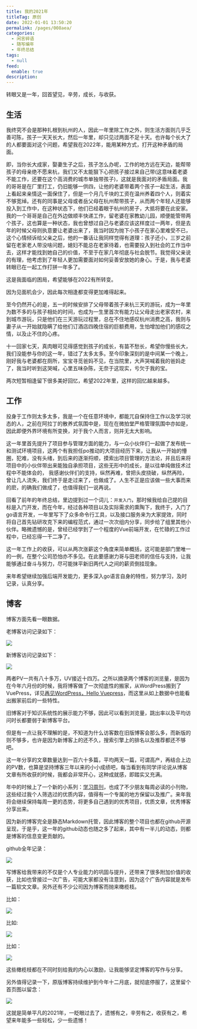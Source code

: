 ```yaml
---
title: 我的2021年
titleTag: 原创
date: 2022-01-01 13:50:20
permalink: /pages/008aea/
categories: 
  - 闲言碎语
  - 随写编年
  - 年终总结
tags: 
  - null
feed: 
  enable: true
description: 
---
```


转眼又是一年，回首望见，辛劳，成长，与收获。

## 生活

我终究不会是那种扎根到杭州的人，因此一年里除工作之外，则生活方面则几乎乏善可陈，孩子一天天长大，然后一年里，却只见过两面不足十天。也许每个长大了的人都要面对这个问题，希望我在2022年，能用某种方式，打开这种矛盾的局面。

即，当你长大成家，娶妻生子之后，孩子怎么办呢，工作的地方远在天边，能帮带孩子的母亲绝不愿来杭，我们又不太能狠下心把孩子接过来自己带(这意味着老婆不能工作，还要在这个高消费的城市单独带孩子)，这就是我面对的矛盾局面。我的哥哥是在厂里打工，仍旧能够一供四，让他的老婆带着两个孩子一起生活，表面上看起来亲情这一面保住了，但是一个月几千块的工资在温州养着四个人，则着实不够宽绰。还有的同事是父母或者岳父母在杭州帮带孩子，从而两个年轻人还能够投入到工作中，在这种状态下，他们已经着眼于杭州的房子，大抵将要在此安家。我的一个哥哥是自己在外边做顺丰快递工作，留老婆在家教幼儿园，顺便能管带两个孩子，这也算是一种状态，我也曾想过自己与老婆应该这样度过一两年，但是去年的时候父母则执意要让老婆出来了，我当时因为抛下小孩子在家心里难受不已，这个心情倾诉给父亲之后，他的一番话让我同样觉得有道理：孩子还小，三岁之前留在老家老人带没啥问题，媳妇不能总在老家待着，也需要投入到社会的工作当中去，这样才能找到她自己的价值，不至于在家几年彻底与社会脱节。我觉得父亲说的有理，他考虑到了年轻人更加需要面对如何妥善安放她的身心。于是，我与老婆转眼已在一起工作打拼一年多了。

这是我面临的困局，希望能够在2022有所转变。

因为见面机会少，因此每次相逢都变得更加难得起来。

至今仍然开心的是，五一的时候安排了父母带着孩子来杭三天的游玩，成为一年里为数不多的与孩子相处的时间，也成为一生里首次有能力让父母走出老家农村，来到城市游玩，只是他们在三天游玩过程里，总在不住地感叹杭州消费之高，我则与妻子从一开始就隐瞒了给他们订酒店四晚住宿的巨额费用，生怕增加他们的感叹之情，以及止不住的心疼。

十一回家七天，真肉眼可见得感觉到孩子的成长，有苗不愁长，希望你慢些长大，我们没能参与你的这一年，错过了太多太多。至今印象深刻的是中间某一个晚上，刚好我与老婆都在厕所，宝宝寻觅爸妈不见，在当院里，大声哭喊着我的爸妈走了，我当时听到这哭喊，心里五味杂陈，无奈于这现实，亏欠于我的宝。

两次短暂相逢留下很多美好回忆，希望2022年里，这样的回忆越来越多。

## 工作

投身于工作则太多太多，我是一个在任意环境中，都能兀自保持住工作以及学习状态的人，之前在阿拉丁的散养式氛围中是，现在在微拍堂严格管理氛围中亦如是，因此即便外界环境有所变换，对于我个人而言，则并无太大影响。

这一年里首先提升了项目参与管理方面的能力，与一众小伙伴们一起做了发布统一和测试环境项目，这两个有我担任po推动的大项目经历下来，让我从一开始的懵圈，犯难，没有头绪，到后来的逐渐捋顺，摸索出项目管理的方法论，并且后来将项目中的小伙伴带出来能独自承担项目，这些无形中的成长，是以往单纯做技术过程中不能体会的， 我感谢伙伴们的支持，纵然再难，曾把头皮挠破，纵然再险，曾让几人流失，我们终于是走过来了，也做成了。人生不正是应该做一些大事而来的麽，的确我们做成了，也值得我们一说再说。

回看了前年的年终总结，里边提到过一个词儿：`开发入门`，那时候我给自己提的目标是入门开发，而在今年，经过各种项目以及实际需求的熏陶下，我终于，入门了go语言开发，一年里写下了众多命令行工具，以及接口服务来为大家提效，同时将自己首先钻研攻克下来的编程范式，通过一次次组内分享，同步给了组里其他小伙伴。略微遗憾的是，曾经已经学到了一个程度的Vue前端开发，在忙碌的工作过程中，已经忘得一干二净了。

这一年工作上的收获，可以从两次涨薪这个角度来简单概括，这可能是部门里唯一的一例，在整个公司恐怕亦不多见。在此要感谢力哥与田老师的信任与支持，让我能够通过奋斗与努力，尽可能抹平新旧两代人之间的薪资倒挂现象。

来年希望继续加强后端开发能力，更多深入go语言自身的特性，努力学习，及时记录，认真分享。


## 博客

博客方面先看一眼数据。

老博客访问记录如下：

![](http://t.eryajf.net/imgs/2022/01/6021ae1c883ae4fc.png)

新博客访问记录如下：

![](http://t.eryajf.net/imgs/2022/01/b23dcaea8655f57f.png)

两者PV一共有八十多万，UV接近十四万。之所以摘录两个博客的浏览量，是因为在今年六月份的时候，我将博客做了一次彻底性的搬家，从WordPress搬到了VuePress，详见[再见WordPress，Hello Vuepress](https://wiki.eryajf.net/pages/5be3f4/#_1-%E5%86%8D%E8%A7%81wordpress)，而这里从如上数据中也能看出搬家前后的一些特性。

旧博客对于知识系统性的展示能力不够，因此可以看到浏览量，跳出率以及平均访问时长都要弱于新博客平台。

但是有一点让我不理解的是，不知道为什么访客数在旧版博客会那么多，而新版的则不够多，也许是因为新博客上的还不久，搜索引擎上的排名以及推荐都还不够吧。

这一年分享的文章数量达到一百六十多篇，平均两天一篇，可谓高产，再结合上边的PV数，也算是坚持博客三年以来的小小成绩吧，每当看到有同学评论说从博客文章有所收获的时候，我都会非常开心，这种成就感，即踏实又充满。

年中的时候上了一个新的小系列：[学习周刊](https://wiki.eryajf.net/pages/11c668/)，也成了不少朋友每周必读的小刊物，这些经过我个人筛选过的优质内容，值得有一个专属的地方保留以及推广。来年我将会继续保持每周一更的态势，将更多自己遇到的优秀项目，优质文章，优秀博客分享出来。

因为新的博客完全是静态Markdown托管，因此博客的整个项目也都在github开源呈现，于是乎，这一年的github动态也随之多了起来，其中有一半儿的动态，则都是博客的信息变更贡献的。

github全年记录：

![](http://t.eryajf.net/imgs/2022/01/29ebdd182f9ed847.png)

写博客给我带来的不仅是个人专业能力的巩固与提升，还带来了很多附加价值的收获，比如也曾接过一次广告，可能大家都没有注意到，因为这个广告内容就是发布一篇软文文章。另外还有不少公司因为博客而抛来橄榄枝。

比如：

![](http://t.eryajf.net/imgs/2022/01/8f7a827e76543f0b.png)

比如:

![](http://t.eryajf.net/imgs/2022/01/1c35ea23c769b3cf.png)

比如：

![](http://t.eryajf.net/imgs/2022/01/2e3611f9ab209d9c.png)

这些橄榄枝都在不同时刻给我的内心以激励，让我能够坚定博客的写作与分享。

另外值得记录一下，原版博客持续维护到今年十二月底，就彻底停服了，这里留个首页图以留念：

![](http://t.eryajf.net/imgs/2021/09/2fca04e05ee32163.jpg)

这就是简单平凡的2021年，一眨眼过去了，遗憾有之，辛劳有之，收获有之，希望来年能多一些轻松，少一些遗憾！

